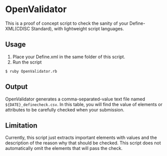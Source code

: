 # OpenValidator

This is a proof of concept script to check the sanity of your Define-XML(CDISC Standard), with lightweight script languages.

## Usage

1. Place your Define.xml in the same folder of this script.
1. Run the script
```
$ ruby OpenValidator.rb
```

## Output

OpenValidator generates a comma-separated-value text file named `${DATE}_definecheck.csv`.
In this table, you will find the value of elements or attributes to be carefully checked when your submission.

## Limitation

Currently, this script just extracts important elements with values and the description of the reason why that should be checked. This script does not automatically omit the elements that will pass the check.
